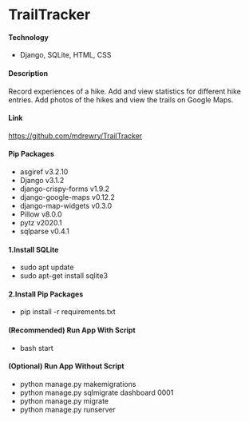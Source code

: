 # TrailTracker

#### Technology
* Django, SQLite, HTML, CSS

#### Description
Record experiences of a hike. Add and view statistics for different hike entries. Add photos of the hikes and view the trails on Google Maps. 

#### Link
https://github.com/mdrewry/TrailTracker

#### Pip Packages
* asgiref v3.2.10
* Django v3.1.2
* django-crispy-forms v1.9.2
* django-google-maps v0.12.2
* django-map-widgets v0.3.0
* Pillow v8.0.0
* pytz v2020.1
* sqlparse v0.4.1

#### 1.Install SQLite
* sudo apt update
* sudo apt-get install sqlite3

#### 2.Install Pip Packages
* pip install -r requirements.txt

#### (Recommended) Run App With Script
* bash start

#### (Optional) Run App Without Script
* python manage.py makemigrations
* python manage.py sqlmigrate dashboard 0001
* python manage.py migrate
* python manage.py runserver
